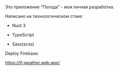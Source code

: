Это приложение "Погода" - моя личная разработка.

Написано на технологическом стэке:

* Nuxt 3

* TypeScript

* Sass(scss) 

Deploy Firebase:

https://if-weather.web.app/